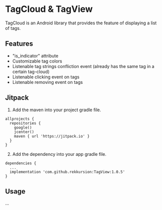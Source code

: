 # TagCloud & TagView
TagCloud is an Android library that provides the feature of displaying a list of tags.

## Features
* "is_indicator" attribute
* Customizable tag colors
* Listenable tag strings confliction event (already has the same tag in a certain tag-cloud)
* Listenable clicking event on tags
* Listenable removing event on tags

## Jitpack
1. Add the maven into your project gradle file.
<pre><code>allprojects {
  repositories {
    google()
    jcenter()
    maven { url 'https://jitpack.io' }
  }
}
</code></pre>

2. Add the dependency into your app gradle file.
<pre><code>dependencies {
  ...
  implementation 'com.github.rekkursion:TagView:1.0.5'
}
</code></pre>

## Usage
...
